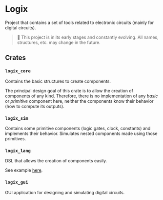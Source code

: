 # Logix

Project that contains a set of tools related to electronic circuits (mainly for
digital circuits).

> :construction: This project is in its early stages and constantly evolving.  All names, structures, etc. may change in the future.

## Crates

### `logix_core`

Contains the basic structures to create components.

The principal design goal of this crate is to allow the creation of components
of any kind. Therefore, there is no implementation of any
*basic* or *primitive* component here, neither the components know their
behavior (how to compute its outputs).

### `logix_sim`

Contains some primitive components (logic gates, clock, constants) and
implements their behavior. Simulates nested components made using those
primitives.

### `logix_lang`

DSL that allows the creation of components easily.

See example
[here](https://github.com/jmorgadov/logix/blob/main/crates/logix_lang/examples/main.lgx).

### `logix_gui`

GUI application for designing and simulating digital circuits.
